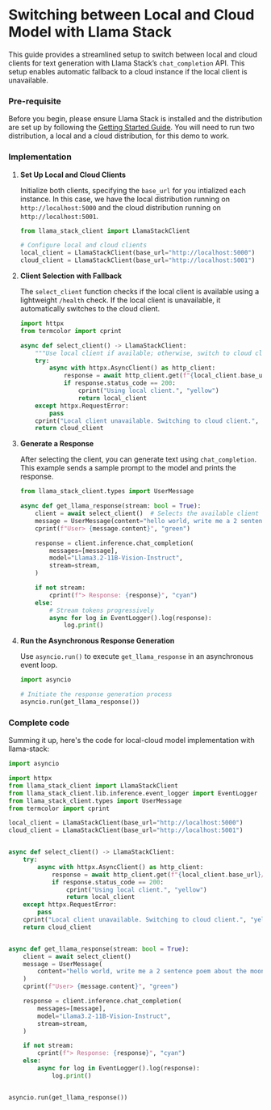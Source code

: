 
# Switching between Local and Cloud Model with Llama Stack

This guide provides a streamlined setup to switch between local and cloud clients for text generation with Llama Stack’s `chat_completion` API. This setup enables automatic fallback to a cloud instance if the local client is unavailable.

### Pre-requisite
Before you begin, please ensure Llama Stack is installed and the distribution are set up by following the [Getting Started Guide](https://llama-stack.readthedocs.io/en/latest/). You will need to run two distribution, a local and a cloud distribution, for this demo to work.

### Implementation

1. **Set Up Local and Cloud Clients**

   Initialize both clients, specifying the `base_url` for you intialized each instance. In this case, we have the local distribution running on `http://localhost:5000` and the cloud distribution running on `http://localhost:5001`.

   ```python
   from llama_stack_client import LlamaStackClient

   # Configure local and cloud clients
   local_client = LlamaStackClient(base_url="http://localhost:5000")
   cloud_client = LlamaStackClient(base_url="http://localhost:5001")
   ```

2. **Client Selection with Fallback**

   The `select_client` function checks if the local client is available using a lightweight `/health` check. If the local client is unavailable, it automatically switches to the cloud client.

   ```python
   import httpx
   from termcolor import cprint

   async def select_client() -> LlamaStackClient:
       """Use local client if available; otherwise, switch to cloud client."""
       try:
           async with httpx.AsyncClient() as http_client:
               response = await http_client.get(f"{local_client.base_url}/health")
               if response.status_code == 200:
                   cprint("Using local client.", "yellow")
                   return local_client
       except httpx.RequestError:
           pass
       cprint("Local client unavailable. Switching to cloud client.", "yellow")
       return cloud_client
   ```

3. **Generate a Response**

   After selecting the client, you can generate text using `chat_completion`. This example sends a sample prompt to the model and prints the response.

   ```python
   from llama_stack_client.types import UserMessage

   async def get_llama_response(stream: bool = True):
       client = await select_client()  # Selects the available client
       message = UserMessage(content="hello world, write me a 2 sentence poem about the moon", role="user")
       cprint(f"User> {message.content}", "green")

       response = client.inference.chat_completion(
           messages=[message],
           model="Llama3.2-11B-Vision-Instruct",
           stream=stream,
       )

       if not stream:
           cprint(f"> Response: {response}", "cyan")
       else:
           # Stream tokens progressively
           async for log in EventLogger().log(response):
               log.print()
   ```

4. **Run the Asynchronous Response Generation**

   Use `asyncio.run()` to execute `get_llama_response` in an asynchronous event loop.

   ```python
   import asyncio

   # Initiate the response generation process
   asyncio.run(get_llama_response())
   ```


### Complete code
Summing it up, here's the code for local-cloud model implementation with llama-stack:

```python
import asyncio

import httpx
from llama_stack_client import LlamaStackClient
from llama_stack_client.lib.inference.event_logger import EventLogger
from llama_stack_client.types import UserMessage
from termcolor import cprint

local_client = LlamaStackClient(base_url="http://localhost:5000")
cloud_client = LlamaStackClient(base_url="http://localhost:5001")


async def select_client() -> LlamaStackClient:
    try:
        async with httpx.AsyncClient() as http_client:
            response = await http_client.get(f"{local_client.base_url}/health")
            if response.status_code == 200:
                cprint("Using local client.", "yellow")
                return local_client
    except httpx.RequestError:
        pass
    cprint("Local client unavailable. Switching to cloud client.", "yellow")
    return cloud_client


async def get_llama_response(stream: bool = True):
    client = await select_client()
    message = UserMessage(
        content="hello world, write me a 2 sentence poem about the moon", role="user"
    )
    cprint(f"User> {message.content}", "green")

    response = client.inference.chat_completion(
        messages=[message],
        model="Llama3.2-11B-Vision-Instruct",
        stream=stream,
    )

    if not stream:
        cprint(f"> Response: {response}", "cyan")
    else:
        async for log in EventLogger().log(response):
            log.print()


asyncio.run(get_llama_response())
```

